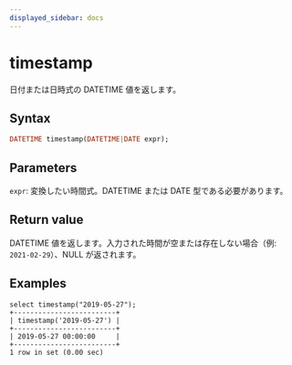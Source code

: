 ```yaml
---
displayed_sidebar: docs
---
```


# timestamp

日付または日時式の DATETIME 値を返します。

## Syntax

```Haskell
DATETIME timestamp(DATETIME|DATE expr);
```

## Parameters

`expr`: 変換したい時間式。DATETIME または DATE 型である必要があります。

## Return value

DATETIME 値を返します。入力された時間が空または存在しない場合（例: `2021-02-29`）、NULL が返されます。

## Examples

```Plain Text
select timestamp("2019-05-27");
+-------------------------+
| timestamp('2019-05-27') |
+-------------------------+
| 2019-05-27 00:00:00     |
+-------------------------+
1 row in set (0.00 sec)
```